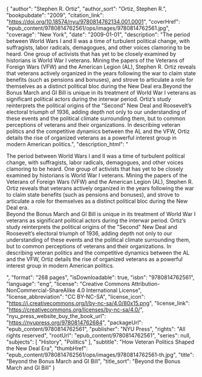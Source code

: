{
  "author": "Stephen R. Ortiz",
  "author_sort": "Ortiz, Stephen R.",
  "bookpubdate": "2009",
  "citation_link": "https://doi.org/10.18574/nyu/9780814762134.001.0001",
  "coverHref": "epub_content/9780814762561/ops/images/9780814762561.jpg",
  "coverage": "New York",
  "date": "2009-01-01",
  "description": "The period between World Wars I and II was a time of turbulent political change, with suffragists, labor radicals, demagogues, and other voices clamoring to be heard. One group of activists that has yet to be closely examined by historians is World War I veterans. Mining the papers of the Veterans of Foreign Wars (VFW) and the American Legion (AL), Stephen R. Ortiz reveals that veterans actively organized in the years following the war to claim state benefits (such as pensions and bonuses), and strove to articulate a role for themselves as a distinct political bloc during the New Deal era.Beyond the Bonus March and GI Bill is unique in its treatment of World War I veterans as significant political actors during the interwar period. Ortiz’s study reinterprets the political origins of the \"Second\" New Deal and Roosevelt’s electoral triumph of 1936, adding depth not only to our understanding of these events and the political climate surrounding them, but to common perceptions of veterans and their organizations. In describing veteran politics and the competitive dynamics between the AL and the VFW, Ortiz details the rise of organized veterans as a powerful interest group in modern American politics.",
  "description_html": "<p>The period between World Wars I and II was a time of turbulent political change, with suffragists, labor radicals, demagogues, and other voices clamoring to be heard. One group of activists that has yet to be closely examined by historians is World War I veterans. Mining the papers of the Veterans of Foreign Wars (VFW) and the American Legion (AL), Stephen R. Ortiz reveals that veterans actively organized in the years following the war to claim state benefits (such as pensions and bonuses), and strove to articulate a role for themselves as a distinct political bloc during the New Deal era.<br>Beyond the Bonus March and GI Bill is unique in its treatment of World War I veterans as significant political actors during the interwar period. Ortiz’s study reinterprets the political origins of the \"Second\" New Deal and Roosevelt’s electoral triumph of 1936, adding depth not only to our understanding of these events and the political climate surrounding them, but to common perceptions of veterans and their organizations. In describing veteran politics and the competitive dynamics between the AL and the VFW, Ortiz details the rise of organized veterans as a powerful interest group in modern American politics.</p>",
  "format": "268 pages",
  "isDownloadable": true,
  "isbn": "9780814762561",
  "language": "eng",
  "license": "Creative Commons Attribution-NonCommercial-ShareAlike 4.0 International License",
  "license_abbreviation": "CC BY-NC-SA",
  "license_icon": "https://i.creativecommons.org/l/by-nc-sa/4.0/80x15.png",
  "license_link": "https://creativecommons.org/licenses/by-nc-sa/4.0/",
  "nyu_press_website_buy_the_book_url": "https://nyupress.org/9780814762684",
  "packageUrl": "epub_content/9780814762561",
  "publisher": "NYU Press",
  "rights": "All rights reserved",
  "rootUrl": "epub_content/9780814762561",
  "series": null,
  "subjects": [
    "History",
    "Politics"
  ],
  "subtitle": "How Veteran Politics Shaped the New Deal Era",
  "thumbHref": "epub_content/9780814762561/ops/images/9780814762561-th.jpg",
  "title": "Beyond the Bonus March and GI Bill",
  "title_sort": "Beyond the Bonus March and GI Bill"
}
